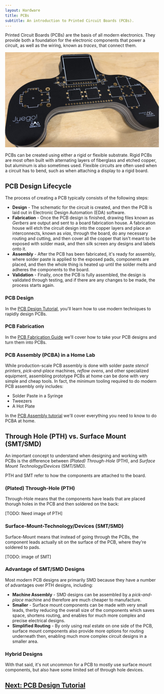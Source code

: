 ```yaml
---
layout: Hardware
title: PCBs
subtitle: An introduction to Printed Circuit Boards (PCBs).
---
```


Printed Circuit Boards (PCBs) are the basis of all modern electronics. They provide both a foundation for the electronic components that power a circuit, as well as the wiring, known as _traces_, that connect them.

<!-- todo: need a better PCB image -->

![Photo of a PCB shaped like a joystick with several component through-holes and surface-mount pads.](../../../Juego_PCB.jpg)

PCBs can be created using either a rigid or flexible substrate. Rigid PCBs are most often built with alternating layers of fiberglass and etched copper, but aluminum is also sometimes used. Flexible circuits are often used when a circuit has to bend, such as when attaching a display to a rigid board.

<!-- todo: flexible PCB image -->

## PCB Design Lifecycle

The process of creating a PCB typically consists of the following steps:

 * **Design** - The schematic for the circuit is created, and then the PCB is laid out in Electronic Design Automation (EDA) software.
 * **Fabrication** - Once the PCB design is finished, drawing files known as _Gerbers_ are output and sent to a board fabrication house. A fabrication house will etch the circuit design into the copper layers and place an interconnects, known as _vias_, through the board, do any necessary routing and cutting, and then cover all the copper that isn't meant to be exposed with solder mask, and then silk screen any designs and labels onto it.
 * **Assembly** - After the PCB has been fabricated, it's ready for assembly, where solder paste is applied to the exposed pads, components are placed, and then the whole thing is heated up until the solder melts and adheres the components to the board.
 * **Validation** - Finally, once the PCB is fully assembled, the design is validated through testing, and if there are any changes to be made, the process starts again.

### PCB Design

In the [PCB Design Tutorial](/Hardware/Tutorials/PCB_Tutorial/), you'll learn how to use modern techniques to rapidly design PCBs.

### PCB Fabrication

In the [PCB Fabrication Guide](/Hardware/Printed_Circuit_Boards_(PCBs)/PCB_Fabrication/) we'll cover how to take your PCB designs and turn them into PCBs.

### PCB Assembly (PCBA) in a Home Lab

While production-scale PCB assembly is done with solder paste _stencil printers_, _pick-and-place_ machines, _reflow ovens_, and other specialized equipment, assembling prototype PCBs at home can be done with very simple and cheap tools. In fact, the minimum tooling required to do modern PCB assembly only includes:

 * Solder Paste in a Syringe
 * Tweezers
 * A Hot Plate

In the [PCB Assembly tutorial](/Hardware/Tutorials/PCB_Tutorial/PCB_Assembly/) we'll cover everything you need to know to do PCBA at home.

## Through Hole (PTH) vs. Surface Mount (SMT/SMD)

An important concept to understand when designing and working with PCBs is the difference between _(Plated) Through-Hole_ (PTH), and _Surface Mount Technology/Devices_ (SMT/SMD).

PTH and SMT refer to how the components are attached to the board. 

### (Plated) Through-Hole (PTH)

Through-Hole means that the components have leads that are placed thorugh holes in the PCB and then soldered on the back:

[TODO: Need image of PTH]

### Surface-Mount-Technology/Devices (SMT/SMD)

Surface-Mount means that instead of going through the PCBs, the component leads actually sit on the surface of the PCB, where they're soldered to pads.

[TODO: image of SMT]

### Advantage of SMT/SMD Designs

Most modern PCB designs are primarily SMD because they have a number of advantages over PTH designs, including:

 * **Machine Assembly** - SMD designs can be assembled by a _pick-and-place_ machine and therefore are much cheaper to manufacture. 
 * **Smaller** - Surface mount components can be made with very small leads, therby reducing the overall size of the components which saves space, shortens routing, and enables for much more complex and precise electrical designs.
 * **Simplified Routing** - By only using real estate on one side of the PCB, surface mount components also provide more options for routing underneath then, enabling much more complex circuit designs in a smaller area.

### Hybrid Designs

With that said, it's not uncommon for a PCB to mostly use surface mount components, but also have some limited set of through hole devices.

## [Next: PCB Design Tutorial](/Hardware/Tutorials/PCB_Tutorial/)